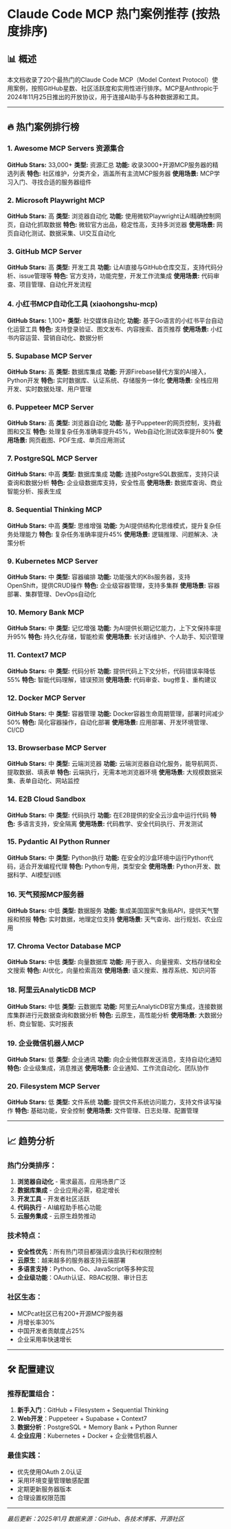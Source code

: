 # Claude Code MCP 热门案例推荐 (按热度排序)

## 📊 概述

本文档收录了20个最热门的Claude Code MCP（Model Context Protocol）使用案例，按照GitHub星数、社区活跃度和实用性进行排序。MCP是Anthropic于2024年11月25日推出的开放协议，用于连接AI助手与各种数据源和工具。

---

## 🔥 热门案例排行榜

### 1. Awesome MCP Servers 资源集合

**GitHub Stars:** 33,000+
**类型:** 资源汇总
**功能:** 收录3000+开源MCP服务器的精选列表
**特色:** 社区维护，分类齐全，涵盖所有主流MCP服务器
**使用场景:** MCP学习入门、寻找合适的服务器组件

### 2. Microsoft Playwright MCP

**GitHub Stars:** 高
**类型:** 浏览器自动化
**功能:** 使用微软Playwright让AI精确控制网页，自动化抓取数据
**特色:** 微软官方出品，稳定性高，支持多浏览器
**使用场景:** 网页自动化测试、数据采集、UI交互自动化

### 3. GitHub MCP Server

**GitHub Stars:** 高
**类型:** 开发工具
**功能:** 让AI直接与GitHub仓库交互，支持代码分析、issue管理等
**特色:** 官方支持，功能完整，开发工作流集成
**使用场景:** 代码审查、项目管理、自动化开发流程

### 4. 小红书MCP自动化工具 (xiaohongshu-mcp)

**GitHub Stars:** 1,100+
**类型:** 社交媒体自动化
**功能:** 基于Go语言的小红书平台自动化运营工具
**特色:** 支持登录验证、图文发布、内容搜索、首页推荐
**使用场景:** 小红书内容运营、营销自动化、数据分析

### 5. Supabase MCP Server

**GitHub Stars:** 高
**类型:** 数据库集成
**功能:** 开源Firebase替代方案的AI接入，Python开发
**特色:** 实时数据库、认证系统、存储服务一体化
**使用场景:** 全栈应用开发、实时数据处理、用户管理

### 6. Puppeteer MCP Server

**GitHub Stars:** 高
**类型:** 浏览器自动化
**功能:** 基于Puppeteer的网页控制，支持截图和交互
**特色:** 处理复杂任务准确率提升45%，Web自动化测试效率提升80%
**使用场景:** 网页截图、PDF生成、单页应用测试

### 7. PostgreSQL MCP Server

**GitHub Stars:** 中高
**类型:** 数据库集成
**功能:** 连接PostgreSQL数据库，支持只读查询和数据分析
**特色:** 企业级数据库支持，安全性高
**使用场景:** 数据库查询、商业智能分析、报表生成

### 8. Sequential Thinking MCP

**GitHub Stars:** 中高
**类型:** 思维增强
**功能:** 为AI提供结构化思维模式，提升复杂任务处理能力
**特色:** 复杂任务准确率提升45%
**使用场景:** 逻辑推理、问题解决、决策分析

### 9. Kubernetes MCP Server

**GitHub Stars:** 中
**类型:** 容器编排
**功能:** 功能强大的K8s服务器，支持OpenShift，提供CRUD操作
**特色:** 企业级容器管理，支持多集群
**使用场景:** 容器部署、集群管理、DevOps自动化

### 10. Memory Bank MCP

**GitHub Stars:** 中
**类型:** 记忆增强
**功能:** 为AI提供长期记忆能力，上下文保持率提升95%
**特色:** 持久化存储，智能检索
**使用场景:** 长对话维护、个人助手、知识管理

### 11. Context7 MCP

**GitHub Stars:** 中
**类型:** 代码分析
**功能:** 提供代码上下文分析，代码错误率降低55%
**特色:** 智能代码理解，错误预测
**使用场景:** 代码审查、bug修复、重构建议

### 12. Docker MCP Server

**GitHub Stars:** 中
**类型:** 容器管理
**功能:** Docker容器生命周期管理，部署时间减少50%
**特色:** 简化容器操作，自动化部署
**使用场景:** 应用部署、开发环境管理、CI/CD

### 13. Browserbase MCP Server

**GitHub Stars:** 中
**类型:** 云端浏览器
**功能:** 云端浏览器自动化服务，能导航网页、提取数据、填表单
**特色:** 云端执行，无需本地浏览器环境
**使用场景:** 大规模数据采集、表单自动化、网站监控

### 14. E2B Cloud Sandbox

**GitHub Stars:** 中
**类型:** 代码执行
**功能:** 在E2B提供的安全云沙盒中运行代码
**特色:** 多语言支持，安全隔离
**使用场景:** 代码教学、安全代码执行、开发测试

### 15. Pydantic AI Python Runner

**GitHub Stars:** 中
**类型:** Python执行
**功能:** 在安全的沙盒环境中运行Python代码，适合开发编程代理
**特色:** Python专用，类型安全
**使用场景:** Python开发、数据科学、AI模型训练

### 16. 天气预报MCP服务器

**GitHub Stars:** 中低
**类型:** 数据服务
**功能:** 集成美国国家气象局API，提供天气警报和预报
**特色:** 实时数据，地理定位支持
**使用场景:** 天气查询、出行规划、农业应用

### 17. Chroma Vector Database MCP

**GitHub Stars:** 中低
**类型:** 向量数据库
**功能:** 用于嵌入、向量搜索、文档存储和全文搜索
**特色:** AI优化，向量检索高效
**使用场景:** 语义搜索、推荐系统、知识问答

### 18. 阿里云AnalyticDB MCP

**GitHub Stars:** 中低
**类型:** 云数据库
**功能:** 阿里云AnalyticDB官方集成，连接数据库集群进行元数据查询和数据分析
**特色:** 云原生，高性能分析
**使用场景:** 大数据分析、商业智能、实时报表

### 19. 企业微信机器人MCP

**GitHub Stars:** 低
**类型:** 企业通讯
**功能:** 向企业微信群发送消息，支持自动化通知
**特色:** 企业级集成，消息推送
**使用场景:** 企业通知、工作流自动化、团队协作

### 20. Filesystem MCP Server

**GitHub Stars:** 低
**类型:** 文件系统
**功能:** 提供文件系统访问能力，支持文件读写操作
**特色:** 基础功能，安全控制
**使用场景:** 文件管理、日志处理、配置管理

---

## 📈 趋势分析

### 热门分类排序：

1. **浏览器自动化** - 需求最高，应用场景广泛
2. **数据库集成** - 企业应用必需，稳定增长
3. **开发工具** - 开发者社区活跃
4. **代码执行** - AI编程助手核心功能
5. **云服务集成** - 云原生趋势推动

### 技术特点：

- **安全性优先**：所有热门项目都强调沙盒执行和权限控制
- **云原生**：越来越多的服务器支持云端部署
- **多语言支持**：Python、Go、JavaScript等多种实现
- **企业级功能**：OAuth认证、RBAC权限、审计日志

### 社区生态：

- MCPcat社区已有200+开源MCP服务器
- 月增长率30%
- 中国开发者贡献度占25%
- 企业采用率快速增长

---

## 🛠️ 配置建议

### 推荐配置组合：

1. **新手入门**：GitHub + Filesystem + Sequential Thinking
2. **Web开发**：Puppeteer + Supabase + Context7
3. **数据分析**：PostgreSQL + Memory Bank + Python Runner
4. **企业应用**：Kubernetes + Docker + 企业微信机器人

### 最佳实践：

- 优先使用OAuth 2.0认证
- 采用环境变量管理敏感配置
- 定期更新服务器版本
- 合理设置权限范围

---

*最后更新：2025年1月*
*数据来源：GitHub、各技术博客、开源社区*